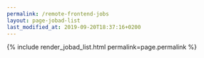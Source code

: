 ```yaml
---
permalink: /remote-frontend-jobs
layout: page-jobad-list
last_modified_at: 2019-09-20T18:37:16+0200
---
```

{% include render_jobad_list.html permalink=page.permalink %}
